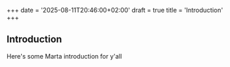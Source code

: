 +++
date = '2025-08-11T20:46:00+02:00'
draft = true
title = 'Introduction'
+++

## Introduction

Here's some Marta introduction for y'all
